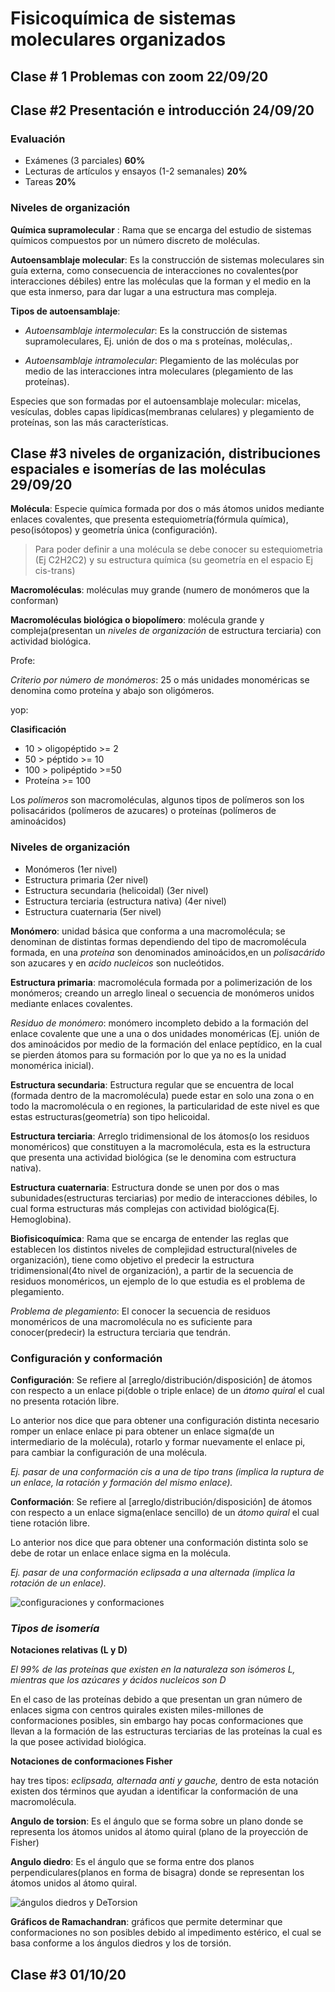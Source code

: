 # Fisicoquímica de sistemas moleculares organizados 


## Clase # 1 Problemas con zoom 22/09/20

## Clase #2 Presentación e introducción 24/09/20

### Evaluación 

- Exámenes (3 parciales) **60%**
- Lecturas de artículos y ensayos (1-2 semanales) **20%**
- Tareas **20%**

### Niveles de organización 

**Química supramolecular** : Rama que se encarga del estudio de sistemas químicos compuestos por un número discreto de moléculas.


**Autoensamblaje molecular**: Es la construcción de sistemas moleculares sin guía externa, como consecuencia de interacciones no covalentes(por interacciones débiles) entre las moléculas que la forman y el medio en la que esta inmerso, para dar lugar a una estructura mas compleja.

**Tipos de autoensamblaje**: 

- *Autoensamblaje intermolecular*: Es la construcción de sistemas supramoleculares, Ej. unión de dos o ma s proteínas, moléculas,.

- *Autoensamblaje intramolecular*: Plegamiento de las moléculas por medio de las interacciones intra moleculares (plegamiento de las proteínas).

Especies que son formadas por el autoensamblaje molecular: micelas, vesículas, dobles capas lipídicas(membranas celulares) y plegamiento de proteínas, son las más características.


## Clase #3 niveles de organización, distribuciones espaciales e isomerías de las moléculas 29/09/20 


**Molécula**: Especie química formada por dos o más átomos unidos mediante enlaces covalentes, que presenta estequiometría(fórmula química), peso(isótopos) y geometría única (configuración).

> Para poder definir a una molécula se debe conocer su estequiometria (Ej C2H2C2) y su estructura química (su geometría en el espacio Ej cis-trans)

**Macromoléculas**: moléculas muy grande (numero de monómeros que la conforman) 

**Macromoléculas biológica o biopolímero**: molécula grande y compleja(presentan un *niveles de organización* de estructura terciaria) con actividad biológica. 

Profe:

*Criterio por número de monómeros*: 25 o más unidades monoméricas se denomina como proteína y abajo son oligómeros.

yop:
 
 **Clasificación** 
- 10 > oligopéptido >= 2
- 50 > péptido >= 10
- 100 > polipéptido >=50
- Proteína >= 100

Los *polímeros* son macromoléculas, algunos tipos de polímeros son los polisacáridos (polímeros de azucares) o proteínas (polímeros de aminoácidos)


### **Niveles de organización**
- Monómeros (1er nivel)
- Estructura primaria (2er nivel)
- Estructura secundaria (helicoidal) (3er nivel)
- Estructura terciaria (estructura nativa) (4er nivel)
- Estructura cuaternaria (5er nivel)

**Monómero**: unidad básica que conforma a una  macromolécula; se denominan de distintas formas dependiendo del tipo de macromolécula formada, en una *proteína* son denominados aminoácidos,en un *polisacárido* son azucares y en *acido nucleicos* son nucleótidos.

**Estructura primaria**: macromolécula formada por a polimerización de los monómeros; creando un arreglo lineal o secuencia de monómeros unidos mediante enlaces covalentes.

*Residuo de monómero*: monómero incompleto debido a la formación del enlace covalente que une a una o dos unidades monoméricas (Ej. unión de dos aminoácidos por medio de la formación del enlace peptídico, en la cual se pierden átomos para su formación por lo que ya no es la unidad monomérica inicial).

**Estructura secundaria**: Estructura regular que se encuentra de local (formada dentro de la macromolécula) puede estar en solo una zona o en todo la macromolécula o en regiones, la particularidad de este nivel es que estas estructuras(geometría) son tipo helicoidal.

**Estructura terciaria**: Arreglo tridimensional de los átomos(o los residuos monoméricos) que constituyen a la macromolécula, esta es la estructura que presenta una actividad biológica (se le denomina com estructura nativa).

**Estructura cuaternaria**: Estructura donde se unen por dos o mas subunidades(estructuras terciarias) por medio de interacciones débiles, lo cual forma estructuras más complejas con actividad biológica(Ej. Hemoglobina).

**Biofisicoquímica**: Rama que se encarga de entender las reglas que establecen los distintos niveles de complejidad estructural(niveles de organización), tiene como objetivo el predecir la estructura tridimensional(4to nivel de organización), a partir de la secuencia de residuos monoméricos, un ejemplo de lo que estudia es el problema de plegamiento.

*Problema de plegamiento*: El conocer la secuencia de residuos monoméricos de una macromolécula no es suficiente para conocer(predecir) la estructura terciaria que tendrán.

### **Configuración y conformación**

**Configuración**: Se refiere al [arreglo/distribución/disposición] de átomos con respecto a un enlace pi(doble o triple enlace) de un *átomo quiral* el cual no presenta rotación libre.

Lo anterior nos dice que para obtener una configuración distinta necesario romper un enlace enlace pi para obtener un enlace sigma(de un intermediario de la molécula), rotarlo y formar nuevamente el enlace pi, para cambiar la configuración de una molécula. 

*Ej. pasar de una conformación cis a una de tipo trans (implica la ruptura de un enlace, la rotación y formación del mismo enlace).*


**Conformación**: Se refiere al [arreglo/distribución/disposición] de átomos con respecto a un enlace sigma(enlace sencillo) de un *átomo quiral* el cual tiene rotación libre.

Lo anterior nos dice que para obtener una conformación distinta solo se debe de rotar un enlace enlace sigma en la molécula. 

*Ej. pasar de una conformación eclipsada a una alternada (implica la rotación de un enlace).*

![configuraciones y conformaciones](./distribuciones.jpg)


### *Tipos de isomería* 

**Notaciones relativas (L y D)**

*El 99% de las proteínas que existen en la naturaleza son isómeros L, mientras que los azúcares y ácidos nucleicos son D*

En el caso de las proteínas debido a que presentan un gran número de enlaces sigma con centros quirales existen miles-millones de conformaciones posibles, sin embargo hay pocas conformaciones que llevan a la formación de las estructuras terciarias de las proteínas la cual es la que posee actividad biológica. 

**Notaciones de conformaciones Fisher**

hay tres tipos: *eclipsada, alternada anti y gauche,* dentro de esta notación existen dos términos que ayudan a identificar la conformación de una macromolécula.

**Angulo de torsion**: Es el ángulo que se forma sobre un plano donde se representa los átomos unidos al átomo quiral (plano de la proyección de Fisher)

**Angulo diedro**: Es el ángulo que se forma entre dos planos perpendiculares(planos en forma de bisagra) donde se representan los átomos unidos al átomo quiral.

![ángulos diedros y DeTorsion](./angulos.jpg)

**Gráficos de Ramachandran**: gráficos que permite determinar que conformaciones no son posibles debido al impedimento estérico, el cual se basa conforme a los ángulos diedros y los de torsión.

## Clase #3 01/10/20 